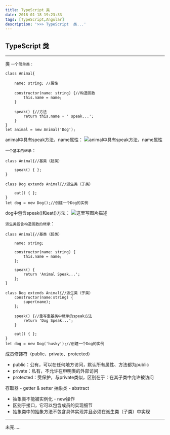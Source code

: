 ```yaml
---
title: TypeScript 类
date: 2018-01-18 19:23:33
tags: [TypeScript,Angular]
description: '>>> TypeScript  类...'
---
```


## TypeScript  类 ##
----------
类
`一个简单类：`
```
class Animal{

    name: string; //属性

    constructor(name: string) {//构造函数
        this.name = name;
    }

    speak() {//方法
        return this.name + ' speak...';
    }
}
let animal = new Animal('Dog');
```
animal中具有speak方法，name属性：
![animal中具有speak方法，name属性](http://img.blog.csdn.net/20180112154910232?watermark/2/text/aHR0cDovL2Jsb2cuY3Nkbi5uZXQvcXFfMzMyMTM2ODM=/font/5a6L5L2T/fontsize/400/fill/I0JBQkFCMA==/dissolve/70/gravity/SouthEast)

`一个基本的继承`：
```
class Animal{//基类（超类）

    speak() { };
}

class Dog extends Animal{//派生类（子类）

    eat() { };
}
let dog = new Dog();//创建一个Dog的实例
```
dog中包含speak()和eat()方法：
![这里写图片描述](http://img.blog.csdn.net/20180112155848333?watermark/2/text/aHR0cDovL2Jsb2cuY3Nkbi5uZXQvcXFfMzMyMTM2ODM=/font/5a6L5L2T/fontsize/400/fill/I0JBQkFCMA==/dissolve/70/gravity/SouthEast)

`派生类包含构造函数的继承`：

```
class Animal{//基类（超类）

    name: string;

    constructor(name: string) {
        this.name = name;    
    };
     
    speak() { 
        return 'Animal Speak...';
    };
}

class Dog extends Animal{//派生类（子类）
    constructor(name:string) {
        super(name);
    };

    speak() {//重写重基类中继承的speak方法
        return 'Dog Speak...';
    }

    eat() { };
}
let dog = new Dog('husky');//创建一个Dog的实例
```
成员修饰符（public、private、protected）

 - public：公有，可以在任何地方访问，默认所有属性、方法都为public
 - private：私有，不允许在申明类的外部访问
 - protected：受保护，与private类似，区别在于：在其子类中允许被访问
 
存取器 - getter & setter
抽象类 - abstract

 - 抽象类不能被实例化 - new操作
 - 区别于接口，它可以包含成员的实现细节
 - 抽象类中的抽象方法不包含具体实现并且必须在派生类（子类）中实现

----------
未完.....